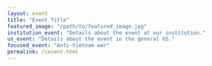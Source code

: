 ```yaml
---
layout: event
title: "Event Title"
featured_image: "/path/to/featured_image.jpg"
institution_event: "Details about the event at our institution."
us_event: "Details about the event in the general US."
focused_event: "Anti-Vietnam war"
permalink: /cevent.html
---
```


